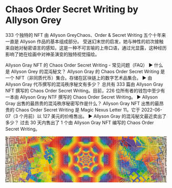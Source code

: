# Chaos Order Secret Writing by Allyson Grey

333 个独特的 NFT 由 Allyson GreyChaos、Order & Secret Writing 五个十年来一直是 Allyson 作品的基本组成部分。 受迷幻末世的启发，她与神性的初次接触来自她对秘密语言的感知，这是一种不可言喻的上帝口语，通过光显露，这种经历影响了她在绘画中对神圣演变的独特视觉描绘。

Allyson Gray NFT 的 Chaos Order Secret Writing - 常见问题（FAQ）
▶ 什么是 Allyson Grey 的混沌秘文？
Allyson Gray 的 Chaos Order Secret Writing 是一个 NFT（非同质代币）集合。存储在区块链上的数字艺术品集合。
▶ 由 Allyson Gray 代币撰写的混沌秩序秘文有多少？
总共有 333 篇由 Allyson Gray NFT 撰写的 Chaos Order Secret Writing。目前，226 位所有者的钱包中至少有一本由 Allyson Gray NTF 撰写的 Chaos Order Secret Writing。
▶ Allyson Gray 出售的最昂贵的混沌秩序秘密写作是什么？
Allyson Gray NFT 出售的最昂贵的 Chaos Order Secret Writing 是 Magic Nexus Letter 11。它于 2022-06-07（3 个月前）以 127 美元的价格售出。
▶ Allyson Gray 的混沌秘文最近卖出了多少？
过去 30 天内售出了 1 个由 Allyson Gray NFT 编写的 Chaos Order Secret Writing。

![NFT ](unnamed.jpg)




